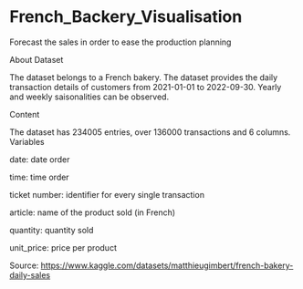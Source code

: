 # French_Backery_Visualisation
Forecast the sales in order to ease the production planning


About Dataset

The dataset belongs to a French bakery. The dataset provides the daily transaction details of customers from 2021-01-01 to 2022-09-30. Yearly and weekly saisonalities can be observed.

Content

The dataset has 234005 entries, over 136000 transactions and 6 columns. Variables

date: date order

time: time order

ticket number: identifier for every single transaction

article: name of the product sold (in French)

quantity: quantity sold

unit_price: price per product


Source: https://www.kaggle.com/datasets/matthieugimbert/french-bakery-daily-sales
